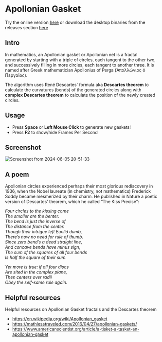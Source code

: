 # Apollonian Gasket

Try the online version [here](https://thanosfisherman.github.io/ApollonianGasket/) or download the desktop binaries from the releases section [here](https://github.com/ThanosFisherman/ApollonianGasket/releases)

## Intro

In mathematics, an Apollonian gasket or Apollonian net is a fractal generated by starting with a triple of circles, each tangent to the other two, and successively filling in more circles, each tangent to another three. It is named after Greek mathematician Apollonius of Perga (Ἀπολλώνιος ὁ Περγαῖος).

The algorithm uses René Descartes' formula aka **Descartes theorem** to calculate the curvatures (bends) of the generated circles along with **complex Descartes theorem** to calculate the position of the newly created circles.

## Usage

* Press **Space** or **Left Mouse Click** to generate new gaskets!
* Press **F2** to show/hide Frames Per Second

## Screenshot

![Screenshot from 2024-06-05 20-51-33](https://github.com/ThanosFisherman/ApollonianGasket/assets/4888330/9f06861e-4669-4e06-8cd7-ad40d01dbec6)

## A poem

Apollonian circles experienced perhaps their most glorious rediscovery in 1936, when the Nobel laureate (in chemistry, not mathematics) Frederick Soddy became mesmerized by their charm. He published in Nature a poetic version of Descartes’ theorem, which he called “The Kiss Precise”:

*Four circles to the kissing come  
The smaller are the benter.  
The bend is just the inverse of  
The distance from the center.  
Though their intrigue left Euclid dumb,  
There’s now no need for rule of thumb.  
Since zero bend’s a dead straight line,  
And concave bends have minus sign,  
The sum of the squares of all four bends  
Is half the square of their sum.*

*Yet more is true: if all four discs  
Are sited in the complex plane,  
Then centers over radii  
Obey the self-same rule again.*

## Helpful resources

Helpful resources on Apollonian Gasket fractals and the Descartes theorem

* https://en.wikipedia.org/wiki/Apollonian_gasket
* https://mathlesstraveled.com/2016/04/27/apollonian-gaskets/
* https://www.americanscientist.org/article/a-tisket-a-tasket-an-apollonian-gasket
